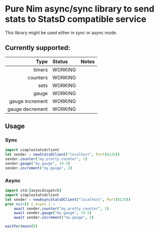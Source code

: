 # Pure Nim async/sync library to send stats to StatsD compatible service

This library might be used either in sync or async mode.

## Currently supported:
| Type                  | Status             |  Notes |
|----------------------:|:-------------------|:-------|
| timers                |       WORKING      |        |
| counters              |       WORKING      |        |
| sets                  |       WORKING      |        |
| gauge                 |       WORKING      |        |
| gauge increment       |       WORKING      |        |
| gauge decrement       |       WORKING      |        |


## Usage

### Sync
```nim
import simplestatsdclient
let sender = newStatsDClient("localhost", Port(8125))
sender.counter("my.pretty.counter", 1)
sender.gauge("my.gauge", 19.5)
sender.increment("my.gauge", 2)
```

### Async
```nim
import std/[asyncdispatch]
import simplestatsdclient
let sender = newAsyncStatsDClient("localhost", Port(8125))
proc main() {.async.} =
    await sender.counter("my.pretty.counter", 1)
    await sender.gauge("my.gauge", 19.5)
    await sender.increment("my.gauge", 2)

waitFor(main())
```
